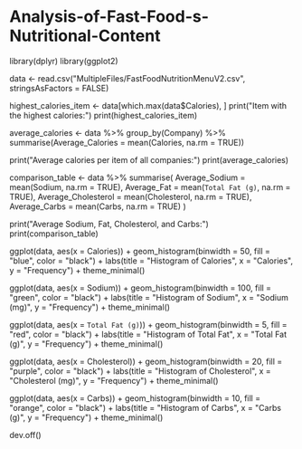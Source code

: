 # Analysis-of-Fast-Food-s-Nutritional-Content
library(dplyr)
library(ggplot2)

data <- read.csv("MultipleFiles/FastFoodNutritionMenuV2.csv", stringsAsFactors = FALSE)

highest_calories_item <- data[which.max(data$Calories), ]
print("Item with the highest calories:")
print(highest_calories_item)

average_calories <- data %>%
  group_by(Company) %>%
  summarise(Average_Calories = mean(Calories, na.rm = TRUE))

print("Average calories per item of all companies:")
print(average_calories)

comparison_table <- data %>%
  summarise(
    Average_Sodium = mean(Sodium, na.rm = TRUE),
    Average_Fat = mean(`Total Fat (g)`, na.rm = TRUE),
    Average_Cholesterol = mean(Cholesterol, na.rm = TRUE),
    Average_Carbs = mean(Carbs, na.rm = TRUE)
  )

print("Average Sodium, Fat, Cholesterol, and Carbs:")
print(comparison_table)

ggplot(data, aes(x = Calories)) +
  geom_histogram(binwidth = 50, fill = "blue", color = "black") +
  labs(title = "Histogram of Calories", x = "Calories", y = "Frequency") +
  theme_minimal()

ggplot(data, aes(x = Sodium)) +
  geom_histogram(binwidth = 100, fill = "green", color = "black") +
  labs(title = "Histogram of Sodium", x = "Sodium (mg)", y = "Frequency") +
  theme_minimal()

ggplot(data, aes(x = `Total Fat (g)`)) +
  geom_histogram(binwidth = 5, fill = "red", color = "black") +
  labs(title = "Histogram of Total Fat", x = "Total Fat (g)", y = "Frequency") +
  theme_minimal()

ggplot(data, aes(x = Cholesterol)) +
  geom_histogram(binwidth = 20, fill = "purple", color = "black") +
  labs(title = "Histogram of Cholesterol", x = "Cholesterol (mg)", y = "Frequency") +
  theme_minimal()

ggplot(data, aes(x = Carbs)) +
  geom_histogram(binwidth = 10, fill = "orange", color = "black") +
  labs(title = "Histogram of Carbs", x = "Carbs (g)", y = "Frequency") +
  theme_minimal()

dev.off()
